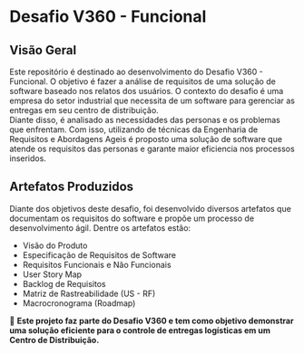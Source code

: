 # Desafio V360 - Funcional

## Visão Geral
Este repositório é destinado ao desenvolvimento do Desafio V360 - Funcional. O objetivo é fazer a análise de requisitos de uma solução de software baseado nos relatos dos usuários. O contexto do desafio é uma empresa do setor industrial que necessita de um software para gerenciar as entregas em seu centro de distribuição. </br>
Diante disso, é analisado as necessidades das personas e os problemas que enfrentam. Com isso, utilizando de técnicas da Engenharia de Requisitos e Abordagens Ageis é proposto uma solução de software que atende os requisitos das personas e garante maior eficiencia nos processos inseridos.

## Artefatos Produzidos
Diante dos objetivos deste desafio, foi desenvolvido diversos artefatos que documentam os requisitos do software e propõe um processo de desenvolvimento ágil. Dentre os artefatos estão:

- Visão do Produto
- Especificação de Requisitos de Software
- Requisitos Funcionais e Não Funcionais
- User Story Map
- Backlog de Requisitos
- Matriz de Rastreabilidade (US - RF)
- Macrocronograma (Roadmap)


📌 **Este projeto faz parte do Desafio V360 e tem como objetivo demonstrar uma solução eficiente para o controle de entregas logísticas em um Centro de Distribuição.**

